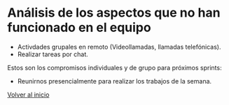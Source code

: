 # Análisis de los aspectos que no han funcionado en el equipo

* Activdades grupales en remoto (Videollamadas, llamadas telefónicas).
* Realizar tareas por chat.

Estos son los compromisos individuales y de grupo para próximos sprints:

* Reunirnos presencialmente para realizar los trabajos de la semana.

[Volver al inicio](index.md)
